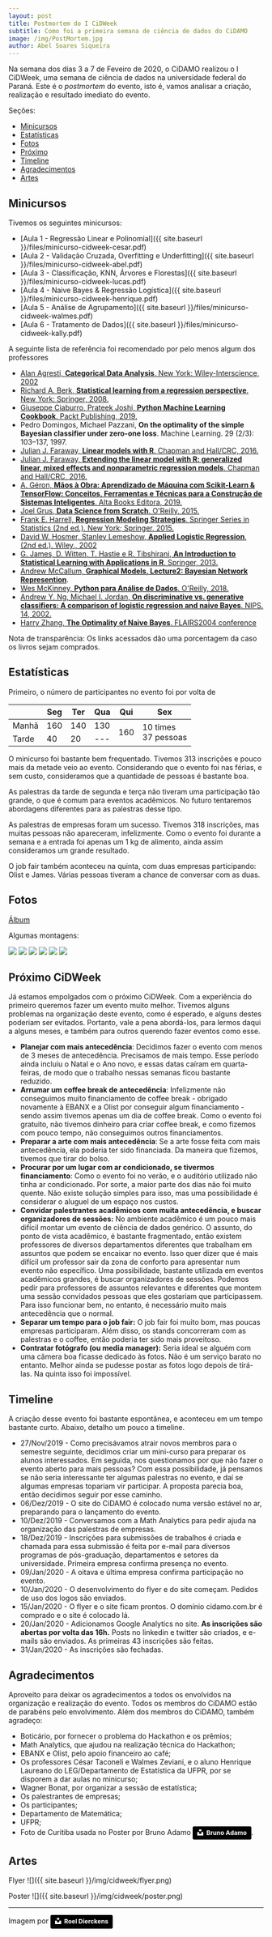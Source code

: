 ```yaml
---
layout: post
title: Postmortem do I CiDWeek
subtitle: Como foi a primeira semana de ciência de dados do CiDAMO
image: /img/PostMortem.jpg
author: Abel Soares Siqueira
---
```


Na semana dos dias 3 a 7 de Feveiro de 2020, o CiDAMO realizou o I CiDWeek, uma semana de ciência de dados na universidade federal do Paraná. Este é o _postmortem_ do evento, isto é, vamos analisar a criação, realização e resultado imediato do evento.

Seções:
- [Minicursos](#minicursos)
- [Estatísticas](#estatísticas)
- [Fotos](#fotos)
- [Próximo](#próximo-cidweek)
- [Timeline](#timeline)
- [Agradecimentos](#agradecimentos)
- [Artes](#artes)

## Minicursos

Tivemos os seguintes minicursos:

- [Aula 1 - Regressão Linear e Polinomial]({{ site.baseurl }}/files/minicurso-cidweek-cesar.pdf)
- [Aula 2 - Validação Cruzada, Overfitting e Underfitting]({{ site.baseurl }}/files/minicurso-cidweek-abel.pdf)
- [Aula 3 - Classificação, KNN, Árvores e Florestas]({{ site.baseurl }}/files/minicurso-cidweek-lucas.pdf)
- [Aula 4 - Naive Bayes & Regressão Logística]({{ site.baseurl }}/files/minicurso-cidweek-henrique.pdf)
- [Aula 5 - Análise de Agrupamento]({{ site.baseurl }}/files/minicurso-cidweek-walmes.pdf)
- [Aula 6 - Tratamento de Dados]({{ site.baseurl }}/files/minicurso-cidweek-kally.pdf)

A seguinte lista de referência foi recomendado por pelo menos algum dos professores

- [Alan Agresti, __Categorical Data Analysis__. New York: Wiley-Interscience, 2002](https://amzn.to/2UXkspq)
- [Richard A. Berk, __Statistical learning from a regression perspective__. New York: Springer, 2008.](https://amzn.to/2UQcXRe)
- [Giuseppe Ciaburro, Prateek Joshi, __Python Machine Learning Cookbook__. Packt Publishing, 2019.](https://amzn.to/2SFSoUR)
- Pedro Domingos, Michael Pazzani, __On the optimality of the simple Bayesian classifier under zero-one loss__. Machine Learning. 29 (2/3): 103–137, 1997. 
- [Julian J. Faraway, __Linear models with R__. Chapman and Hall/CRC, 2016.](https://amzn.to/2uHwhFm)
- [Julian J. Faraway, __Extending the linear model with R: generalized linear, mixed effects and nonparametric regression models__. Chapman and Hall/CRC, 2016.](https://amzn.to/2Spkvst)
- [A. Géron, __Mãos à Obra: Aprendizado de Máquina com Scikit-Learn & TensorFlow: Conceitos, Ferramentas e Técnicas para a Construção de Sistemas Inteligentes__. Alta Books Editora, 2019.](https://amzn.to/39yPwQp)
- [Joel Grus, __Data Science from Scratch__. O'Reilly, 2015.](https://amzn.to/37kBtMM)
- [Frank E. Harrell, __Regression Modeling Strategies__. Springer Series in Statistics (2nd ed.). New York; Springer, 2015.](https://amzn.to/2uHkW8x)
- [David W. Hosmer, Stanley Lemeshow, __Applied Logistic Regression__, (2nd ed.). Wiley., 2002](https://amzn.to/37z27BL)
- [G. James, D. Witten, T. Hastie e R. Tibshirani, __An Introduction to Statistical Learning with Applications in R__. Springer, 2013.](https://amzn.to/2uJfcuS)
- [Andrew McCallum, __Graphical Models, Lecture2: Bayesian Network Represention__](https://people.cs.umass.edu/~mccallum/courses/gm2011/02-bn-rep.pdf).
- [Wes McKinney, __Python para Análise de Dados__. O'Reilly, 2018.](https://amzn.to/2SMadSh)
- [Andrew Y. Ng, Michael I. Jordan, __On discriminative vs. generative classifiers: A comparison of logistic regression and naive Bayes__. NIPS. 14, 2002.](http://papers.nips.cc/paper/2020-on-discriminative-vs-generative-classifiers-a-comparison-of-logistic-regression-and-naive-bayes)
- [Harry Zhang, __The Optimality of Naive Bayes__. FLAIRS2004 conference](http://www.cs.unb.ca/~hzhang/publications/FLAIRS04ZhangH.pdf)

Nota de transparência: Os links acessados dão uma porcentagem da caso os livros sejam comprados.

## Estatísticas

Primeiro, o número de participantes no evento foi por volta de

<table>
<thead>
   <tr>
      <th></th>
      <th>Seg</th>
      <th>Ter</th>
      <th>Qua</th>
      <th rowspan="3">Qui</th>
      <th rowspan="3">Sex</th>
   </tr>
</thead>
<tbody>
   <tr>
      <td>Manhã</td>
      <td>160</td>
      <td>140</td>
      <td>130</td>
      <td rowspan="3">160</td>
      <td rowspan="3">10 times<br>37 pessoas </td>
   </tr>
   <tr>
      <td>Tarde</td>
      <td>40</td>
      <td>20</td>
      <td>---</td>
   </tr>
</tbody>
</table>

O minicurso foi bastante bem frequentado. Tivemos 313 inscrições e pouco mais da metade veio ao evento. Considerando que o evento foi nas férias, e sem custo, consideramos que a quantidade de pessoas é bastante boa.

As palestras da tarde de segunda e terça não tiveram uma participação tão grande, o que é comum para eventos acadêmicos. No futuro tentaremos abordagens diferentes para as palestras desse tipo.

As palestras de empresas foram um sucesso. Tivemos 318 inscrições, mas muitas pessoas não apareceram, infelizmente. Como o evento foi durante a semana e a entrada foi apenas um 1 kg de alimento, ainda assim consideramos um grande resultado.

O job fair também aconteceu na quinta, com duas empresas participando: Olist e James. Várias pessoas tiveram a chance de conversar com as duas.

## Fotos

[Álbum](https://photos.app.goo.gl/wKUV9dEU4nh7dg5f9)

Algumas montagens:

<div class="cidweek-fotos">
<img src="{{ site.baseurl }}/img/cidweek/minicurso.jpg">
<img src="{{ site.baseurl }}/img/cidweek/tarde1.jpg">
<img src="{{ site.baseurl }}/img/cidweek/tarde2.jpg">
<img src="{{ site.baseurl }}/img/cidweek/empresas.jpg">
<img src="{{ site.baseurl }}/img/cidweek/hackathon.jpg">
<img src="{{ site.baseurl }}/img/cidweek/time.jpg">
</div>

## Próximo CiDWeek

Já estamos empolgados com o próximo CiDWeek. Com a experiência do primeiro queremos fazer um evento muito melhor.
Tivemos alguns problemas na organização deste evento, como é esperado, e alguns destes poderiam ser evitados. Portanto, vale a pena abordá-los, para lermos daqui a alguns meses, e também para outros querendo fazer eventos como esse.

- __Planejar com mais antecedência__: Decidimos fazer o evento com menos de 3 meses de antecedência. Precisamos de mais tempo.
Esse período ainda incluiu o Natal e o Ano novo, e essas datas caíram em quarta-feiras, de modo que o trabalho nessas semanas ficou bastante reduzido.
- __Arrumar um coffee break de antecedência__: Infelizmente não conseguimos muito financiamento de coffee break - obrigado novamente à EBANX e a Olist por conseguir algum financiamento - sendo assim tivemos apenas um dia de coffee break.
Como o evento foi gratuito, não tivemos dinheiro para criar coffee break, e como fizemos com pouco tempo, não conseguimos outros financiamentos.
- __Preparar a arte com mais antecedência__: Se a arte fosse feita com mais antecedência, ela poderia ter sido financiada.
Da maneira que fizemos, tivemos que tirar do bolso.
- __Procurar por um lugar com ar condicionado, se tivermos financiamento__: Como o evento foi no verão, e o auditório utilizado não tinha ar condicionado. Por sorte, a maior parte dos dias não foi muito quente.
Não existe solução simples para isso, mas uma possibilidade é considerar o aluguel de um espaço nos custos.
- __Convidar palestrantes acadêmicos com muita antecedência, e buscar organizadores de sessões:__ No ambiente acadêmico é um pouco mais difícil montar um evento de ciência de dados genérico.
O assunto, do ponto de vista acadêmico, é bastante fragmentado, então existem professores de diversos departamentos diferentes que trabalham em assuntos que podem se encaixar no evento.
Isso quer dizer que é mais difícil um professor sair da zona de conforto para apresentar num evento não específico.
Uma possibilidade, bastante utilizada em eventos acadêmicos grandes, é buscar organizadores de sessões.
Podemos pedir para professores de assuntos relevantes e diferentes que montem uma sessão convidados pessoas que eles gostariam que participassem.
Para isso funcionar bem, no entanto, é necessário muito mais antecedência que o normal.
- __Separar um tempo para o job fair:__ O job fair foi muito bom, mas poucas empresas participaram. Além disso, os stands concorreram com as palestras e o coffee, então poderia ter sido mais proveitoso.
- __Contratar fotógrafo (ou media manager):__ Seria ideal se alguém com uma câmera boa ficasse dedicado às fotos. Não é um serviço barato no entanto. Melhor ainda se pudesse postar as fotos logo depois de tirá-las. Na quinta isso foi impossível.

## Timeline

A criação desse evento foi bastante espontânea, e aconteceu em um tempo bastante curto. Abaixo, detalho um pouco a timeline.

- 27/Nov/2019 - Como precisávamos atrair novos membros para o semestre seguinte, decidimos criar um mini-curso para preparar os alunos interessados.
Em seguida, nos questionamos por que não fazer o evento aberto para mais pessoas?
Com essa possibilidade, já pensamos se não seria interessante ter algumas palestras no evento, e daí se algumas empresas topariam vir participar.
A proposta parecia boa, então decidimos seguir por esse caminho.
- 06/Dez/2019 - O site do CiDAMO é colocado numa versão estável no ar, preparando para o lançamento do evento.
- 10/Dez/2019 - Conversamos com a Math Analytics para pedir ajuda na organização das palestras de empresas.
- 18/Dez/2019 - Inscrições para submissões de trabalhos é criada e chamada para essa submissão é feita por e-mail para diversos programas de pós-graduação, departamentos e setores da universidade.
Primeira empresa confirma presença no evento.
- 09/Jan/2020 - A oitava e última empresa confirma participação no evento.
- 10/Jan/2020 - O desenvolvimento do flyer e do site começam. Pedidos de uso dos logos são enviados.
- 15/Jan/2020 - O flyer e o site ficam prontos. O domínio cidamo.com.br é comprado e o site é colocado lá.
- 20/Jan/2020 - Adicionamos Google Analytics no site. __As inscrições são abertas por volta das 16h.__ Posts no linkedin e twitter são criados, e e-mails são enviados. As primeiras 43 inscrições são feitas.
- 31/Jan/2020 - As inscrições são fechadas.

## Agradecimentos

Aproveito para deixar os agradecimentos a todos os envolvidos na organização e realização do evento.
Todos os membros do CiDAMO estão de parabéns pelo envolvimento.
Além dos membros do CiDAMO, também agradeço:

- Boticário, por fornecer o problema do Hackathon e os prêmios;
- Math Analytics, que ajudou na realização técnica do Hackathon;
- EBANX e Olist, pelo apoio financeiro ao café;
- Os professores César Taconeli e Walmes Zeviani, e o aluno Henrique Laureano do LEG/Departamento de Estatística da UFPR, por se disporem a dar aulas no minicurso;
- Wagner Bonat, por organizar a sessão de estatística;
- Os palestrantes de empresas;
- Os participantes;
- Departamento de Matemática;
- UFPR;
- Foto de Curitiba usada no Poster por Bruno Adamo <a style="background-color:black;color:white;text-decoration:none;padding:4px 6px;font-family:-apple-system, BlinkMacSystemFont, &quot;San Francisco&quot;, &quot;Helvetica Neue&quot;, Helvetica, Ubuntu, Roboto, Noto, &quot;Segoe UI&quot;, Arial, sans-serif;font-size:12px;font-weight:bold;line-height:1.2;display:inline-block;border-radius:3px" href="https://unsplash.com/@brunoadamo?utm_medium=referral&amp;utm_campaign=photographer-credit&amp;utm_content=creditBadge" target="_blank" rel="noopener noreferrer" title="Download free do whatever you want high-resolution photos from Bruno Adamo"><span style="display:inline-block;padding:2px 3px"><svg xmlns="http://www.w3.org/2000/svg" style="height:12px;width:auto;position:relative;vertical-align:middle;top:-2px;fill:white" viewBox="0 0 32 32"><title>unsplash-logo</title><path d="M10 9V0h12v9H10zm12 5h10v18H0V14h10v9h12v-9z"></path></svg></span><span style="display:inline-block;padding:2px 3px">Bruno Adamo</span></a>.

## Artes

Flyer
![]({{ site.baseurl }}/img/cidweek/flyer.png)

Poster
![]({{ site.baseurl }}/img/cidweek/poster.png)

---

Imagem por <a style="background-color:black;color:white;text-decoration:none;padding:4px 6px;font-family:-apple-system, BlinkMacSystemFont, &quot;San Francisco&quot;, &quot;Helvetica Neue&quot;, Helvetica, Ubuntu, Roboto, Noto, &quot;Segoe UI&quot;, Arial, sans-serif;font-size:12px;font-weight:bold;line-height:1.2;display:inline-block;border-radius:3px" href="https://unsplash.com/@roeldierckens?utm_medium=referral&amp;utm_campaign=photographer-credit&amp;utm_content=creditBadge" target="_blank" rel="noopener noreferrer" title="Download free do whatever you want high-resolution photos from Roel Dierckens"><span style="display:inline-block;padding:2px 3px"><svg xmlns="http://www.w3.org/2000/svg" style="height:12px;width:auto;position:relative;vertical-align:middle;top:-2px;fill:white" viewBox="0 0 32 32"><title>unsplash-logo</title><path d="M10 9V0h12v9H10zm12 5h10v18H0V14h10v9h12v-9z"></path></svg></span><span style="display:inline-block;padding:2px 3px">Roel Dierckens</span></a>
